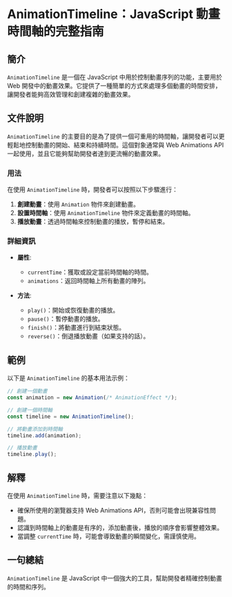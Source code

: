 <!--
Meta Description: # AnimationTimeline：JavaScript 動畫時間軸的完整指南 ## 簡介 `AnimationTimeline` 是一個在 JavaScript 中用於控制動畫序列的功能，主要用於 Web 開發中的動畫效果。它提供了一種簡單的方式來處理多個動畫的時間安排，讓開發者能夠高效管理和...
Meta Keywords: animationtimeline, javascript, animation, web, animations
-->

# AnimationTimeline：JavaScript 動畫時間軸的完整指南

## 簡介
`AnimationTimeline` 是一個在 JavaScript 中用於控制動畫序列的功能，主要用於 Web 開發中的動畫效果。它提供了一種簡單的方式來處理多個動畫的時間安排，讓開發者能夠高效管理和創建複雜的動畫效果。

## 文件說明
`AnimationTimeline` 的主要目的是為了提供一個可重用的時間軸，讓開發者可以更輕鬆地控制動畫的開始、結束和持續時間。這個對象通常與 Web Animations API 一起使用，並且它能夠幫助開發者達到更流暢的動畫效果。

### 用法
在使用 `AnimationTimeline` 時，開發者可以按照以下步驟進行：

1. **創建動畫**：使用 `Animation` 物件來創建動畫。
2. **設置時間軸**：使用 `AnimationTimeline` 物件來定義動畫的時間軸。
3. **播放動畫**：透過時間軸來控制動畫的播放，暫停和結束。

### 詳細資訊
- **屬性**:
  - `currentTime`：獲取或設定當前時間軸的時間。
  - `animations`：返回時間軸上所有動畫的陣列。
  
- **方法**:
  - `play()`：開始或恢復動畫的播放。
  - `pause()`：暫停動畫的播放。
  - `finish()`：將動畫進行到結束狀態。
  - `reverse()`：倒退播放動畫（如果支持的話）。

## 範例
以下是 `AnimationTimeline` 的基本用法示例：

```javascript
// 創建一個動畫
const animation = new Animation(/* AnimationEffect */);

// 創建一個時間軸
const timeline = new AnimationTimeline();

// 將動畫添加到時間軸
timeline.add(animation);

// 播放動畫
timeline.play();
```

## 解釋
在使用 `AnimationTimeline` 時，需要注意以下幾點：
- 確保所使用的瀏覽器支持 Web Animations API，否則可能會出現兼容性問題。
- 認識到時間軸上的動畫是有序的，添加動畫後，播放的順序會影響整體效果。
- 當調整 `currentTime` 時，可能會導致動畫的瞬間變化，需謹慎使用。

## 一句總結
`AnimationTimeline` 是 JavaScript 中一個強大的工具，幫助開發者精確控制動畫的時間和序列。